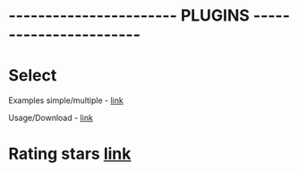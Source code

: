 # ----------------------- PLUGINS -----------------------

# Select
Examples simple/multiple - [link](https://developer.snapappointments.com/bootstrap-select/examples/)

Usage/Download - [link](https://developer.snapappointments.com/bootstrap-select/)


# Rating stars [link](https://github.com/DibssSolutions/plugins/tree/master/bootstrap-rating)
